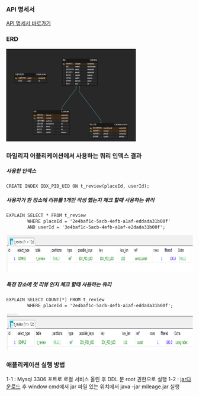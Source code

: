 ### API 명세서

<a href="https://docs.google.com/spreadsheets/d/1VujvfRe92PRWMG7oExuMF7W5kx3e7d5dfiA6ZG9LdUU/edit?usp=sharing" target="_blank">API 명세서 바로가기</a>


### ERD
<img src="/src/main/resources/static/images/erd.png" width="350" height="250">



### 마일리지 어플리케이션에서 사용하는 쿼리 인덱스 결과

##### 사용한 인덱스
```
CREATE INDEX IDX_PID_UID ON t_review(placeId, userId);
```

##### 사용자가 한 장소에 리뷰를 1개만 작성 했는지 체크 할때 사용하는 쿼리
```
EXPLAIN SELECT * FROM t_review     
        WHERE placeId = '2e4baf1c-5acb-4efb-a1af-eddada31b00f'
        AND userId = '3e4baf1c-5acb-4efb-a1af-e2dada31b00f';
```
 
<img src="/src/main/resources/static/images/idx1.png" width="600" height="100">

##### 특정 장소에 첫 리뷰 인지  체크 할때 사용하는 쿼리
```
EXPLAIN SELECT COUNT(*) FROM t_review
		WHERE placeId = '2e4baf1c-5acb-4efb-a1af-eddada31b00f';
```
<img src="/src/main/resources/static/images/idx2.png" width="600" height="100">

### 애플리케이션 실행 방법
1-1 : Mysql 3306 포트로 로컬 서비스 올린 후 DDL 문 root 권한으로 실행 
1-2 : <a href="">jar다운로드</a> 후 window cmd에서 jar 파일 있는 위치에서 java -jar mileage.jar 실행 